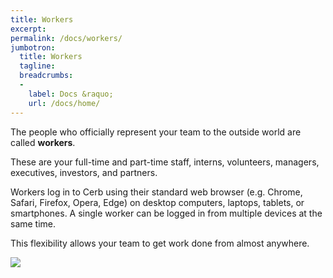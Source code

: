 ```yaml
---
title: Workers
excerpt: 
permalink: /docs/workers/
jumbotron:
  title: Workers
  tagline: 
  breadcrumbs:
  -
    label: Docs &raquo;
    url: /docs/home/
---
```


The people who officially represent your team to the outside world are called **workers**.

These are your full-time and part-time staff, interns, volunteers, managers, executives, investors, and partners.

Workers log in to Cerb using their standard web browser (e.g. Chrome, Safari, Firefox, Opera, Edge) on desktop computers, laptops, tablets, or smartphones. A single worker can be logged in from multiple devices at the same time.

This flexibility allows your team to get work done from almost anywhere.

<div class="cerb-screenshot">
<img src="/assets/images/docs/using-cerb/workers/workers.png" class="screenshot">
</div>
